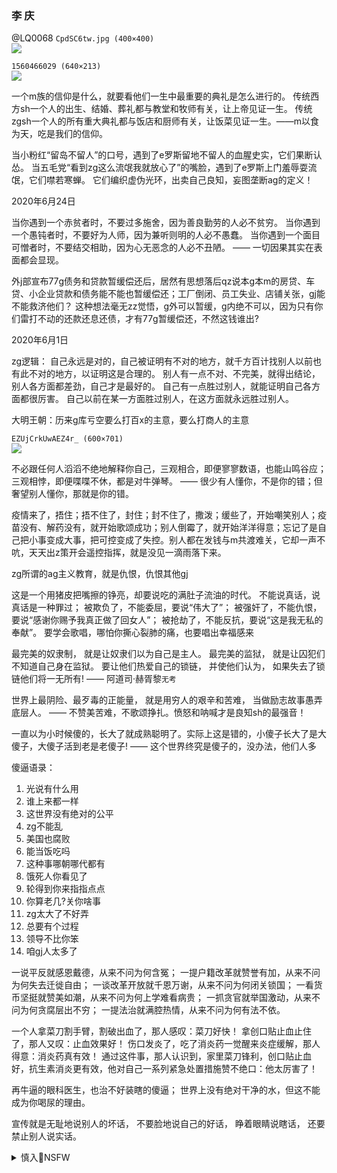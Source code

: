 ### 李 庆
@LQ0068
`CpdSC6tw.jpg (400×400)`<br>
![](https://pbs.twimg.com/profile_images/1253526186631688193/CpdSC6tw.jpg)

`1560466029 (640×213)`<br>
![](https://pbs.twimg.com/profile_banners/1100144576369704961/1560466029)

一个m族的信仰是什么，就要看他们一生中最重要的典礼是怎么进行的。
传统西方sh一个人的出生、结婚、葬礼都与教堂和牧师有关，让上帝见证一生。
传统zgsh一个人的所有重大典礼都与饭店和厨师有关，让饭菜见证一生。——m以食为天，吃是我们的信仰。

当小粉红“留岛不留人”的口号，遇到了e罗斯留地不留人的血腥史实，它们果断认怂。
当五毛党“看到zg这么流氓我就放心了”的嘴脸，遇到了e罗斯上门羞辱耍流氓，它们噤若寒蝉。
它们编织虚伪光环，出卖自己良知，妄图垄断ag的定义！

2020年6月24日

当你遇到一个赤贫者时，不要过多施舍，因为善良勤劳的人必不贫穷。
当你遇到一个愚钝者时，不要好为人师，因为兼听则明的人必不愚蠢。
当你遇到一个面目可憎者时，不要结交相助，因为心无恶念的人必不丑陋。
—— 一切因果其实在表面都会显现。

外j部宣布77g债务和贷款暂缓偿还后，居然有思想落后qz说本g本m的房贷、车贷、小企业贷款和债务能不能也暂缓偿还；工厂倒闭、员工失业、店铺关张，gj能不能救济他们？
这种想法毫无zz觉悟，g外可以暂缓，g内绝不可以，因为只有你们雷打不动的还款还息还债，才有77g暂缓偿还，不然这钱谁出?

2020年6月1日

zg逻辑：
自己永远是对的，自己被证明有不对的地方，就千方百计找别人以前也有此不对的地方，以证明这是合理的。
别人有一点不对、不完美，就得出结论，别人各方面都差劲，自己才是最好的。
自己有一点胜过别人，就能证明自己各方面都很厉害。
自己以前在某一方面胜过别人，在这方面就永远胜过别人。

大明王朝：历来g库亏空要么打百x的主意，要么打商人的主意

`EZUjCrkUwAEZ4r_ (600×701)`<br>
![](https://pbs.twimg.com/media/EZUjCrkUwAEZ4r_?format=jpg&name=orig)

不必跟任何人滔滔不绝地解释你自己，三观相合，即便寥寥数语，也能山鸣谷应；三观相悖，即便喋喋不休，都是对牛弹琴。
—— 很少有人懂你，不是你的错；但奢望别人懂你，那就是你的错。

疫情来了，捂住；捂不住了，封住；封不住了，撒泼；缓些了，开始嘲笑别人；疫苗没有、解药没有，就开始歌颂成功；别人倒霉了，就开始洋洋得意；忘记了是自己把小事变成大事，把可控变成了失控。别人都在发钱与m共渡难关，它却一声不吭，天天出z策开会遥控指挥，就是没见一滴雨落下来。

zg所谓的ag主义教育，就是仇恨，仇恨其他gj

这是一个用猪皮把嘴擦的铮亮，却要说吃的满肚子流油的时代。
不能说真话，说真话是一种罪过；
被欺负了，不能委屈，要说“伟大了”；
被强奸了，不能仇恨，要说“感谢你赐予我真正做了回女人”；
被抢劫了，不能反抗，要说“这是我无私的奉献”。
要学会歌唱，哪怕你撕心裂肺的痛，也要唱出幸福感来

最完美的奴隶制，
就是让奴隶们以为自己是主人。
最完美的监狱，
就是让囚犯们不知道自己身在监狱。
要让他们热爱自己的锁链，
并使他们认为，
如果失去了锁链他们将一无所有!
—— 阿道司·赫胥黎`无考`

世界上最阴险、最歹毒的正能量，
就是用穷人的艰辛和苦难，
当做励志故事愚弄底层人。
—— 不赞美苦难，不歌颂挣扎。愤怒和呐喊才是良知sh的最强音！

一直以为小时候傻的，长大了就成熟聪明了。实际上这是错的，小傻子长大了是大傻子，大傻子活到老是老傻子!
—— 这个世界终究是傻子的，没办法，他们人多

傻逼语录：
1. 光说有什么用
2. 谁上来都一样
3. 这世界没有绝对的公平
4. zg不能乱
5. 美国也腐败
6. 能当饭吃吗
7. 这种事哪朝哪代都有
8. 饿死人你看见了
9. 轮得到你来指指点点
10. 你算老几?关你啥事
11. zg太大了不好弄
12. 总要有个过程
13. 领导不比你笨
14. 咱gj人太多了

一说平反就感恩戴德，从来不问为何含冤；
一提户籍改革就赞誉有加，从来不问为何失去迁徙自由；
一谈改革开放就千恩万谢，从来不问为何闭关锁国；
一看货币坚挺就赞美如潮，从来不问为何上学难看病贵；
一抓贪官就举国激动，从来不问为何贪腐层出不穷；
一提法治就满腔热情，从来不问为何有法不依。

一个人拿菜刀割手臂，割破出血了，那人感叹：菜刀好快！
拿创口贴止血止住了，那人又叹：止血效果好！
伤口发炎了，吃了消炎药一觉醒来炎症缓解，那人得意：消炎药真有效！
通过这件事，那人认识到，家里菜刀锋利，创口贴止血好，抗生素消炎更有效，他对自己一系列紧急处置措施赞不绝口：他太厉害了！

再牛逼的眼科医生，也治不好装瞎的傻逼；
世界上没有绝对干净的水，但这不能成为你喝尿的理由。

宣传就是无耻地说别人的坏话，
不要脸地说自己的好话，
睁着眼睛说瞎话，
还要禁止别人说实话。

<details><summary>慎入🔞NSFW</summary>

Not Safe For Work
![](https://upload.wikimedia.org/wikipedia/commons/thumb/d/d3/Biohazard_Symbol_Specification.png/210px-Biohazard_Symbol_Specification.png)

<details><summary><b>风险自理Use At Your Own Risk🈲</summary>

警察造成黑人死亡，zg各种媒体如同打了鸡血，对被捕细节和成亡原因，以及引发的抗议游行和骚乱进行了长篇累牍的报道。
而zf各种强拆致死、小贩殴打致死，却在媒体上不见一字一言的报道。
一个gj的rm人人站在正义一边，为了某个gm的权益受到侵犯而敢于愤怒，这才是一个伟大而高度文明的国度。

一句话总结zg银行“原油宝”事件：
一个人买了张彩票，打开一看，卧槽 —— 罚款100万！

即将发生gm的两个特征：第一，是维w式的j察gj；第二zf财z出了问题，养不起维wq力机构，只好允许他们自己找食吃。
具备这两个条件的zq会出现这样的现象：首先是长期的死寂，如同铁板一块，仿佛没有尽头；但突然间，铁板脆断了，让人目瞪口呆。

</details>
</details>
